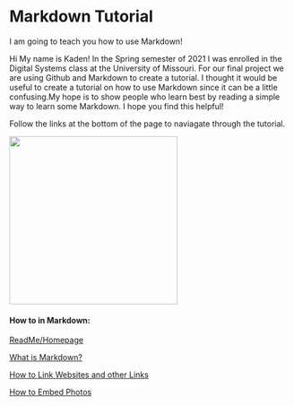 # Markdown Tutorial
I am going to teach you how to use Markdown!

Hi My name is Kaden! In the Spring semester of 2021 I was enrolled in the Digital Systems class at the University of Missouri. For our final project we are using Github and Markdown to create a tutorial. I thought it would be useful to create a tutorial on how to use Markdown since it can be a little confusing.My hope is to show people who learn best by reading a simple way to learn some Markdown. I hope you find this helpful!

Follow the links at the bottom of the page to naviagate through the tutorial.

<img src="https://user-images.githubusercontent.com/54389183/117217577-3426fe80-adc7-11eb-8234-0e2b7b299e58.JPG" width ="300">













#### How to in Markdown:
[ReadMe/Homepage](https://github.com/Afrodinho/Markdown-Tutorial)

[What is Markdown?](https://github.com/Afrodinho/Markdown-Tutorial/blob/main/What%20is%20Markdown%3F.md)

[How to Link Websites and other Links](https://github.com/Afrodinho/Markdown-Tutorial/blob/main/How%20to%20Link%20Websites.md)

[How to Embed Photos](https://github.com/Afrodinho/Markdown-Tutorial/blob/main/How%20to%20Embed%20Photos.md)


